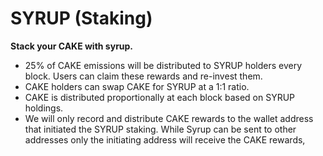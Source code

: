 # SYRUP \(Staking\)

**Stack your CAKE with syrup.**   


* 25% of CAKE emissions will be distributed to SYRUP holders every block. Users can claim these rewards and re-invest them.
* CAKE holders can swap CAKE for SYRUP at a 1:1 ratio.
* CAKE is distributed proportionally at each block based on SYRUP holdings.
* We will only record and distribute CAKE rewards to the wallet address that initiated the SYRUP staking. While Syrup can be sent to other addresses only the initiating address will receive the CAKE rewards,

